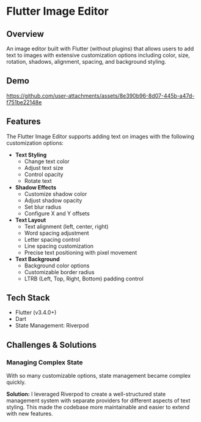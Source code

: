 # Flutter Image Editor

## Overview

An image editor built with Flutter (without plugins) that allows users to add text to images with extensive customization options including color, size, rotation, shadows, alignment, spacing, and background styling.

## Demo

https://github.com/user-attachments/assets/8e390b96-8d07-445b-a47d-f751be22148e

## Features

The Flutter Image Editor supports adding text on images with the following customization options:

- **Text Styling**
  - Change text color
  - Adjust text size
  - Control opacity
  - Rotate text
- **Shadow Effects**
  - Customize shadow color
  - Adjust shadow opacity
  - Set blur radius
  - Configure X and Y offsets
- **Text Layout**
  - Text alignment (left, center, right)
  - Word spacing adjustment
  - Letter spacing control
  - Line spacing customization
  - Precise text positioning with pixel movement
- **Text Background**
  - Background color options
  - Customizable border radius
  - LTRB (Left, Top, Right, Bottom) padding control

## Tech Stack

- Flutter (v3.4.0+)
- Dart
- State Management: Riverpod

## Challenges & Solutions

### Managing Complex State

With so many customizable options, state management became complex quickly.

**Solution:** I leveraged Riverpod to create a well-structured state management system with separate providers for different aspects of text styling. This made the codebase more maintainable and easier to extend with new features.
